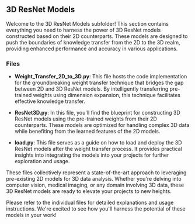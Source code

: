## 3D ResNet Models

Welcome to the 3D ResNet Models subfolder! This section contains everything you need to harness the power of 3D ResNet models constructed based on their 2D counterparts. These models are designed to push the boundaries of knowledge transfer from the 2D to the 3D realm, providing enhanced performance and accuracy in various applications.

### Files

- **Weight_Transfer_2D_to_3D.py**: This file hosts the code implementation for the groundbreaking weight transfer technique that bridges the gap between 2D and 3D ResNet models. By intelligently transferring pre-trained weights using dimension expansion, this technique facilitates effective knowledge transfer.

- **ResNet3D.py**: In this file, you'll find the blueprint for constructing 3D ResNet models using the pre-trained weights from their 2D counterparts. These models are optimized for handling complex 3D data while benefiting from the learned features of the 2D models.

- **load.py**: This file serves as a guide on how to load and deploy the 3D ResNet models after the weight transfer process. It provides practical insights into integrating the models into your projects for further exploration and usage.

These files collectively represent a state-of-the-art approach to leveraging pre-existing 2D models for 3D data analysis. Whether you're delving into computer vision, medical imaging, or any domain involving 3D data, these 3D ResNet models are ready to elevate your projects to new heights.

Please refer to the individual files for detailed explanations and usage instructions. We're excited to see how you'll harness the potential of these models in your work!
